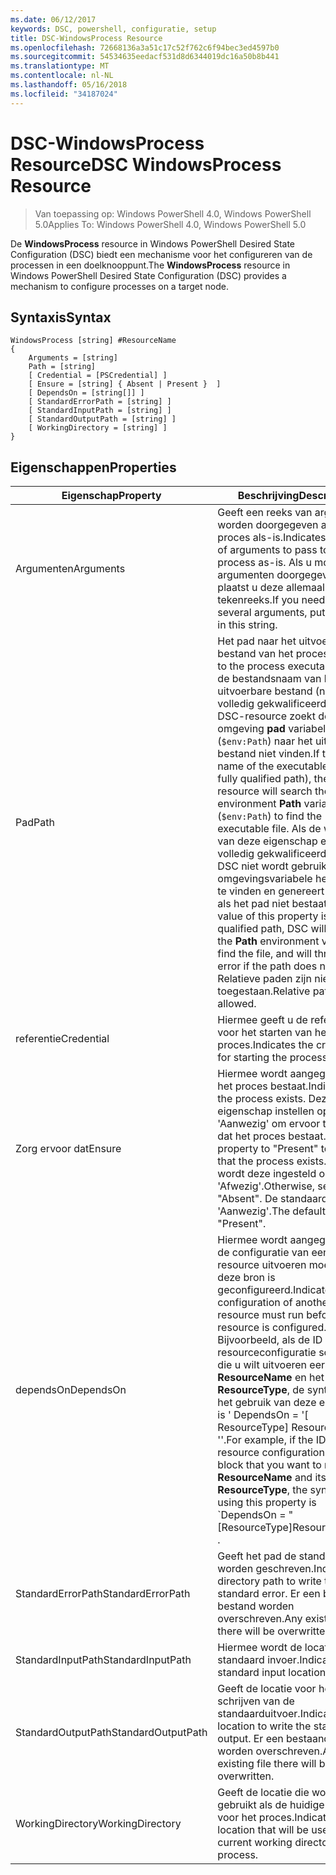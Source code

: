 ```yaml
---
ms.date: 06/12/2017
keywords: DSC, powershell, configuratie, setup
title: DSC-WindowsProcess Resource
ms.openlocfilehash: 72668136a3a51c17c52f762c6f94bec3ed4597b0
ms.sourcegitcommit: 54534635eedacf531d8d6344019dc16a50b8b441
ms.translationtype: MT
ms.contentlocale: nl-NL
ms.lasthandoff: 05/16/2018
ms.locfileid: "34187024"
---
```

# <a name="dsc-windowsprocess-resource"></a><span data-ttu-id="e1af3-103">DSC-WindowsProcess Resource</span><span class="sxs-lookup"><span data-stu-id="e1af3-103">DSC WindowsProcess Resource</span></span>

> <span data-ttu-id="e1af3-104">Van toepassing op: Windows PowerShell 4.0, Windows PowerShell 5.0</span><span class="sxs-lookup"><span data-stu-id="e1af3-104">Applies To: Windows PowerShell 4.0, Windows PowerShell 5.0</span></span>

<span data-ttu-id="e1af3-105">De **WindowsProcess** resource in Windows PowerShell Desired State Configuration (DSC) biedt een mechanisme voor het configureren van de processen in een doelknooppunt.</span><span class="sxs-lookup"><span data-stu-id="e1af3-105">The **WindowsProcess** resource in Windows PowerShell Desired State Configuration (DSC) provides a mechanism to configure processes on a target node.</span></span>

## <a name="syntax"></a><span data-ttu-id="e1af3-106">Syntaxis</span><span class="sxs-lookup"><span data-stu-id="e1af3-106">Syntax</span></span>

```
WindowsProcess [string] #ResourceName
{
    Arguments = [string]
    Path = [string]
    [ Credential = [PSCredential] ]
    [ Ensure = [string] { Absent | Present }  ]
    [ DependsOn = [string[]] ]
    [ StandardErrorPath = [string] ]
    [ StandardInputPath = [string] ]
    [ StandardOutputPath = [string] ]
    [ WorkingDirectory = [string] ]
}
```

## <a name="properties"></a><span data-ttu-id="e1af3-107">Eigenschappen</span><span class="sxs-lookup"><span data-stu-id="e1af3-107">Properties</span></span>
|  <span data-ttu-id="e1af3-108">Eigenschap</span><span class="sxs-lookup"><span data-stu-id="e1af3-108">Property</span></span>  |  <span data-ttu-id="e1af3-109">Beschrijving</span><span class="sxs-lookup"><span data-stu-id="e1af3-109">Description</span></span>   |
|---|---|
| <span data-ttu-id="e1af3-110">Argumenten</span><span class="sxs-lookup"><span data-stu-id="e1af3-110">Arguments</span></span>| <span data-ttu-id="e1af3-111">Geeft een reeks van argumenten worden doorgegeven aan het proces als-is.</span><span class="sxs-lookup"><span data-stu-id="e1af3-111">Indicates a string of arguments to pass to the process as-is.</span></span> <span data-ttu-id="e1af3-112">Als u moet enkele argumenten doorgegeven, plaatst u deze allemaal in deze tekenreeks.</span><span class="sxs-lookup"><span data-stu-id="e1af3-112">If you need to pass several arguments, put them all in this string.</span></span>|
| <span data-ttu-id="e1af3-113">Pad</span><span class="sxs-lookup"><span data-stu-id="e1af3-113">Path</span></span>| <span data-ttu-id="e1af3-114">Het pad naar het uitvoerbare bestand van het proces.</span><span class="sxs-lookup"><span data-stu-id="e1af3-114">The path to the process executable.</span></span> <span data-ttu-id="e1af3-115">Als dit de bestandsnaam van het uitvoerbare bestand (niet de volledig gekwalificeerde pad), de DSC-resource zoekt de omgeving **pad** variabele (`$env:Path`) naar het uitvoerbare bestand niet vinden.</span><span class="sxs-lookup"><span data-stu-id="e1af3-115">If this the file name of the executable (not the fully qualified path), the DSC resource will search the environment **Path** variable (`$env:Path`) to find the executable file.</span></span> <span data-ttu-id="e1af3-116">Als de waarde van deze eigenschap een volledig gekwalificeerde pad is, DSC niet wordt gebruikt de **pad** omgevingsvariabele het bestand te vinden en genereert een fout als het pad niet bestaat.</span><span class="sxs-lookup"><span data-stu-id="e1af3-116">If the value of this property is a fully qualified path, DSC will not use the **Path** environment variable to find the file, and will throw an error if the path does not exist.</span></span> <span data-ttu-id="e1af3-117">Relatieve paden zijn niet toegestaan.</span><span class="sxs-lookup"><span data-stu-id="e1af3-117">Relative paths are not allowed.</span></span>|
| <span data-ttu-id="e1af3-118">referentie</span><span class="sxs-lookup"><span data-stu-id="e1af3-118">Credential</span></span>| <span data-ttu-id="e1af3-119">Hiermee geeft u de referenties voor het starten van het proces.</span><span class="sxs-lookup"><span data-stu-id="e1af3-119">Indicates the credentials for starting the process.</span></span>|
| <span data-ttu-id="e1af3-120">Zorg ervoor dat</span><span class="sxs-lookup"><span data-stu-id="e1af3-120">Ensure</span></span>| <span data-ttu-id="e1af3-121">Hiermee wordt aangegeven of het proces bestaat.</span><span class="sxs-lookup"><span data-stu-id="e1af3-121">Indicates if the process exists.</span></span> <span data-ttu-id="e1af3-122">Deze eigenschap instellen op 'Aanwezig' om ervoor te zorgen dat het proces bestaat.</span><span class="sxs-lookup"><span data-stu-id="e1af3-122">Set this property to "Present" to ensure that the process exists.</span></span> <span data-ttu-id="e1af3-123">Anders wordt deze ingesteld op 'Afwezig'.</span><span class="sxs-lookup"><span data-stu-id="e1af3-123">Otherwise, set it to "Absent".</span></span> <span data-ttu-id="e1af3-124">De standaardwaarde is 'Aanwezig'.</span><span class="sxs-lookup"><span data-stu-id="e1af3-124">The default is "Present".</span></span>|
| <span data-ttu-id="e1af3-125">dependsOn</span><span class="sxs-lookup"><span data-stu-id="e1af3-125">DependsOn</span></span> | <span data-ttu-id="e1af3-126">Hiermee wordt aangegeven dat de configuratie van een andere resource uitvoeren moet voordat deze bron is geconfigureerd.</span><span class="sxs-lookup"><span data-stu-id="e1af3-126">Indicates that the configuration of another resource must run before this resource is configured.</span></span> <span data-ttu-id="e1af3-127">Bijvoorbeeld, als de ID van de resourceconfiguratie scriptblok die u wilt uitvoeren eerst is __ResourceName__ en het type __ResourceType__, de syntaxis voor het gebruik van deze eigenschap is ' DependsOn = '[ ResourceType] ResourceName' ''.</span><span class="sxs-lookup"><span data-stu-id="e1af3-127">For example, if the ID of the resource configuration script block that you want to run first is __ResourceName__ and its type is __ResourceType__, the syntax for using this property is \`DependsOn = "[ResourceType]ResourceName"\`\` .</span></span>|
| <span data-ttu-id="e1af3-128">StandardErrorPath</span><span class="sxs-lookup"><span data-stu-id="e1af3-128">StandardErrorPath</span></span>| <span data-ttu-id="e1af3-129">Geeft het pad de standaardfout worden geschreven.</span><span class="sxs-lookup"><span data-stu-id="e1af3-129">Indicates the directory path to write the standard error.</span></span> <span data-ttu-id="e1af3-130">Er een bestaand bestand worden overschreven.</span><span class="sxs-lookup"><span data-stu-id="e1af3-130">Any existing file there will be overwritten.</span></span>|
| <span data-ttu-id="e1af3-131">StandardInputPath</span><span class="sxs-lookup"><span data-stu-id="e1af3-131">StandardInputPath</span></span>| <span data-ttu-id="e1af3-132">Hiermee wordt de locatie van de standaard invoer.</span><span class="sxs-lookup"><span data-stu-id="e1af3-132">Indicates the standard input location.</span></span>|
| <span data-ttu-id="e1af3-133">StandardOutputPath</span><span class="sxs-lookup"><span data-stu-id="e1af3-133">StandardOutputPath</span></span>| <span data-ttu-id="e1af3-134">Geeft de locatie voor het schrijven van de standaarduitvoer.</span><span class="sxs-lookup"><span data-stu-id="e1af3-134">Indicates the location to write the standard output.</span></span> <span data-ttu-id="e1af3-135">Er een bestaand bestand worden overschreven.</span><span class="sxs-lookup"><span data-stu-id="e1af3-135">Any existing file there will be overwritten.</span></span>|
| <span data-ttu-id="e1af3-136">WorkingDirectory</span><span class="sxs-lookup"><span data-stu-id="e1af3-136">WorkingDirectory</span></span>| <span data-ttu-id="e1af3-137">Geeft de locatie die wordt gebruikt als de huidige werkmap voor het proces.</span><span class="sxs-lookup"><span data-stu-id="e1af3-137">Indicates the location that will be used as the current working directory for the process.</span></span>|